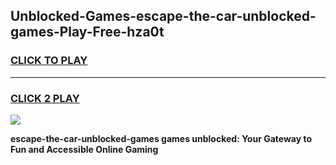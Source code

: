 
## Unblocked-Games-escape-the-car-unblocked-games-Play-Free-hza0t
<h3>
<a href="https://premium76.site?title=escape-the-car-unblocked-games&ref=12A">CLICK TO PLAY</a></h3>
<hr>

<h3>
<a href="https://premium76.site?title=escape-the-car-unblocked-games&ref=12A">CLICK 2 PLAY</a>
  
</h3>

<a href="https://premium76.site?title=escape-the-car-unblocked-games&ref=12A"><img src="https://clearcache.store/games.png"></a>


**escape-the-car-unblocked-games games unblocked: Your Gateway to Fun and Accessible Online Gaming**

